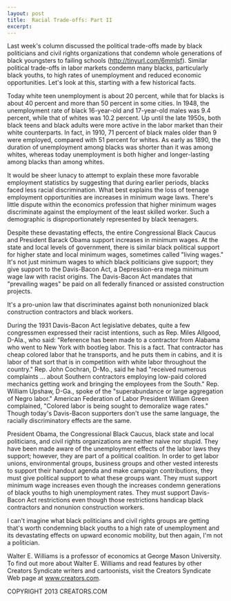 ```yaml
---
layout: post
title:  Racial Trade-offs: Part II
excerpt:
---
```


Last week's column discussed the political trade-offs made by black politicians and civil rights organizations that condemn whole generations of black youngsters to failing schools (http://tinyurl.com/6mmlsf). Similar political trade-offs in labor markets condemn many blacks, particularly black youths, to high rates of unemployment and reduced economic opportunities. Let's look at this, starting with a few historical facts.

Today white teen unemployment is about 20 percent, while that for blacks is about 40 percent and more than 50 percent in some cities. In 1948, the unemployment rate of black 16-year-old and 17-year-old males was 9.4 percent, while that of whites was 10.2 percent. Up until the late 1950s, both black teens and black adults were more active in the labor market than their white counterparts. In fact, in 1910, 71 percent of black males older than 9 were employed, compared with 51 percent for whites. As early as 1890, the duration of unemployment among blacks was shorter than it was among whites, whereas today unemployment is both higher and longer-lasting among blacks than among whites.

It would be sheer lunacy to attempt to explain these more favorable employment statistics by suggesting that during earlier periods, blacks faced less racial discrimination. What best explains the loss of teenage employment opportunities are increases in minimum wage laws. There's little dispute within the economics profession that higher minimum wages discriminate against the employment of the least skilled worker. Such a demographic is disproportionately represented by black teenagers.

Despite these devastating effects, the entire Congressional Black Caucus and President Barack Obama support increases in minimum wages. At the state and local levels of government, there is similar black political support for higher state and local minimum wages, sometimes called "living wages." It's not just minimum wages to which black politicians give support; they give support to the Davis-Bacon Act, a Depression-era mega minimum wage law with racist origins. The Davis-Bacon Act mandates that "prevailing wages" be paid on all federally financed or assisted construction projects.

 It's a pro-union law that discriminates against both nonunionized black construction contractors and black workers.

During the 1931 Davis-Bacon Act legislative debates, quite a few congressmen expressed their racist intentions, such as Rep. Miles Allgood, D-Ala., who said: "Reference has been made to a contractor from Alabama who went to New York with bootleg labor. This is a fact. That contractor has cheap colored labor that he transports, and he puts them in cabins, and it is labor of that sort that is in competition with white labor throughout the country." Rep. John Cochran, D-Mo., said he had "received numerous complaints ... about Southern contractors employing low-paid colored mechanics getting work and bringing the employees from the South." Rep. William Upshaw, D-Ga., spoke of the "superabundance or large aggregation of Negro labor." American Federation of Labor President William Green complained, "Colored labor is being sought to demoralize wage rates." Though today's Davis-Bacon supporters don't use the same language, the racially discriminatory effects are the same.

President Obama, the Congressional Black Caucus, black state and local politicians, and civil rights organizations are neither naive nor stupid. They have been made aware of the unemployment effects of the labor laws they support; however, they are part of a political coalition. In order to get labor unions, environmental groups, business groups and other vested interests to support their handout agenda and make campaign contributions, they must give political support to what these groups want. They must support minimum wage increases even though the increases condemn generations of black youths to high unemployment rates. They must support Davis-Bacon Act restrictions even though those restrictions handicap black contractors and nonunion construction workers.

I can't imagine what black politicians and civil rights groups are getting that's worth condemning black youths to a high rate of unemployment and its devastating effects on upward economic mobility, but then again, I'm not a politician.

Walter E. Williams is a professor of economics at George Mason University. To find out more about Walter E. Williams and read features by other Creators Syndicate writers and cartoonists, visit the Creators Syndicate Web page at www.creators.com.

COPYRIGHT 2013 CREATORS.COM
